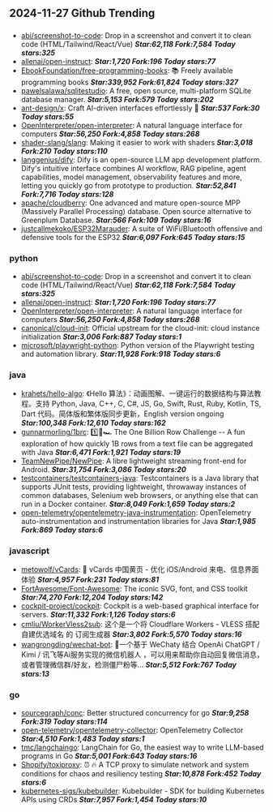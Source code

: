 ## 2024-11-27 Github Trending

### 
* [abi/screenshot-to-code](https://github.com/abi/screenshot-to-code): Drop in a screenshot and convert it to clean code (HTML/Tailwind/React/Vue) ***Star:62,118 Fork:7,584 Today stars:325***
* [allenai/open-instruct](https://github.com/allenai/open-instruct):  ***Star:1,720 Fork:196 Today stars:77***
* [EbookFoundation/free-programming-books](https://github.com/EbookFoundation/free-programming-books): 📚 Freely available programming books ***Star:339,952 Fork:61,824 Today stars:327***
* [pawelsalawa/sqlitestudio](https://github.com/pawelsalawa/sqlitestudio): A free, open source, multi-platform SQLite database manager. ***Star:5,153 Fork:579 Today stars:202***
* [ant-design/x](https://github.com/ant-design/x): Craft AI-driven interfaces effortlessly 🤖 ***Star:537 Fork:30 Today stars:55***
* [OpenInterpreter/open-interpreter](https://github.com/OpenInterpreter/open-interpreter): A natural language interface for computers ***Star:56,250 Fork:4,858 Today stars:268***
* [shader-slang/slang](https://github.com/shader-slang/slang): Making it easier to work with shaders ***Star:3,018 Fork:210 Today stars:110***
* [langgenius/dify](https://github.com/langgenius/dify): Dify is an open-source LLM app development platform. Dify's intuitive interface combines AI workflow, RAG pipeline, agent capabilities, model management, observability features and more, letting you quickly go from prototype to production. ***Star:52,841 Fork:7,716 Today stars:128***
* [apache/cloudberry](https://github.com/apache/cloudberry): One advanced and mature open-source MPP (Massively Parallel Processing) database. Open source alternative to Greenplum Database. ***Star:566 Fork:109 Today stars:16***
* [justcallmekoko/ESP32Marauder](https://github.com/justcallmekoko/ESP32Marauder): A suite of WiFi/Bluetooth offensive and defensive tools for the ESP32 ***Star:6,097 Fork:645 Today stars:15***

### python
* [abi/screenshot-to-code](https://github.com/abi/screenshot-to-code): Drop in a screenshot and convert it to clean code (HTML/Tailwind/React/Vue) ***Star:62,118 Fork:7,584 Today stars:325***
* [allenai/open-instruct](https://github.com/allenai/open-instruct):  ***Star:1,720 Fork:196 Today stars:77***
* [OpenInterpreter/open-interpreter](https://github.com/OpenInterpreter/open-interpreter): A natural language interface for computers ***Star:56,250 Fork:4,858 Today stars:268***
* [canonical/cloud-init](https://github.com/canonical/cloud-init): Official upstream for the cloud-init: cloud instance initialization ***Star:3,006 Fork:887 Today stars:1***
* [microsoft/playwright-python](https://github.com/microsoft/playwright-python): Python version of the Playwright testing and automation library. ***Star:11,928 Fork:918 Today stars:6***

### java
* [krahets/hello-algo](https://github.com/krahets/hello-algo): 《Hello 算法》：动画图解、一键运行的数据结构与算法教程。支持 Python, Java, C++, C, C#, JS, Go, Swift, Rust, Ruby, Kotlin, TS, Dart 代码。简体版和繁体版同步更新，English version ongoing ***Star:100,348 Fork:12,610 Today stars:162***
* [gunnarmorling/1brc](https://github.com/gunnarmorling/1brc): 1️⃣🐝🏎️ The One Billion Row Challenge -- A fun exploration of how quickly 1B rows from a text file can be aggregated with Java ***Star:6,471 Fork:1,921 Today stars:19***
* [TeamNewPipe/NewPipe](https://github.com/TeamNewPipe/NewPipe): A libre lightweight streaming front-end for Android. ***Star:31,754 Fork:3,086 Today stars:20***
* [testcontainers/testcontainers-java](https://github.com/testcontainers/testcontainers-java): Testcontainers is a Java library that supports JUnit tests, providing lightweight, throwaway instances of common databases, Selenium web browsers, or anything else that can run in a Docker container. ***Star:8,049 Fork:1,659 Today stars:2***
* [open-telemetry/opentelemetry-java-instrumentation](https://github.com/open-telemetry/opentelemetry-java-instrumentation): OpenTelemetry auto-instrumentation and instrumentation libraries for Java ***Star:1,985 Fork:869 Today stars:6***

### javascript
* [metowolf/vCards](https://github.com/metowolf/vCards): 📡️ vCards 中国黄页 - 优化 iOS/Android 来电、信息界面体验 ***Star:4,957 Fork:231 Today stars:81***
* [FortAwesome/Font-Awesome](https://github.com/FortAwesome/Font-Awesome): The iconic SVG, font, and CSS toolkit ***Star:74,270 Fork:12,204 Today stars:142***
* [cockpit-project/cockpit](https://github.com/cockpit-project/cockpit): Cockpit is a web-based graphical interface for servers. ***Star:11,332 Fork:1,126 Today stars:6***
* [cmliu/WorkerVless2sub](https://github.com/cmliu/WorkerVless2sub): 这个是一个将 Cloudflare Workers - VLESS 搭配 自建优选域名 的 订阅生成器 ***Star:3,802 Fork:5,570 Today stars:16***
* [wangrongding/wechat-bot](https://github.com/wangrongding/wechat-bot): 🤖一个基于 WeChaty 结合 OpenAi ChatGPT / Kimi / 讯飞等Ai服务实现的微信机器人 ，可以用来帮助你自动回复微信消息，或者管理微信群/好友，检测僵尸粉等... ***Star:5,512 Fork:767 Today stars:13***

### go
* [sourcegraph/conc](https://github.com/sourcegraph/conc): Better structured concurrency for go ***Star:9,258 Fork:319 Today stars:114***
* [open-telemetry/opentelemetry-collector](https://github.com/open-telemetry/opentelemetry-collector): OpenTelemetry Collector ***Star:4,510 Fork:1,483 Today stars:1***
* [tmc/langchaingo](https://github.com/tmc/langchaingo): LangChain for Go, the easiest way to write LLM-based programs in Go ***Star:5,001 Fork:643 Today stars:16***
* [Shopify/toxiproxy](https://github.com/Shopify/toxiproxy): ⏰ 🔥 A TCP proxy to simulate network and system conditions for chaos and resiliency testing ***Star:10,878 Fork:452 Today stars:6***
* [kubernetes-sigs/kubebuilder](https://github.com/kubernetes-sigs/kubebuilder): Kubebuilder - SDK for building Kubernetes APIs using CRDs ***Star:7,957 Fork:1,454 Today stars:10***

